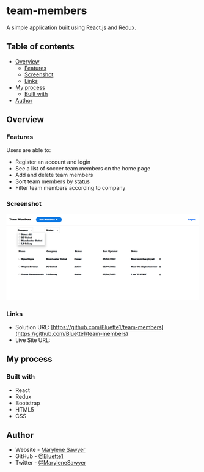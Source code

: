 # team-members

A simple application built using React.js and Redux.

## Table of contents

- [Overview](#overview)
  - [Features](#features)
  - [Screenshot](#screenshot)
  - [Links](#links)
- [My process](#my-process)
  - [Built with](#built-with)
- [Author](#author)

## Overview

### Features

Users are able to:

- Register an account and login
- See a list of soccer team members on the home page
- Add and delete team members
- Sort team members by status
- Filter team members according to company

### Screenshot

![](./public/images/screenshot.png)

### Links

- Solution URL: [https://github.com/Bluette1/team-members](https://github.com/Bluette1/team-members)
- Live Site URL: []()

## My process

### Built with

- React
- Redux
- Bootstrap
- HTML5
- CSS 

## Author

- Website - [Marylene Sawyer](http://www.marylene.tech/)
- GitHub - [@Bluette1](https://github.com/Bluette1)
- Twitter - [@MaryleneSawyer](https://twitter.com/MaryleneSawyer)

